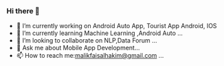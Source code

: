 ### Hi there 👋
- 🔭 I’m currently working on  Android Auto App, Tourist App Android, IOS
- 🌱 I’m currently learning Machine Learning ,Android Auto ...
- 👯 I’m looking to collaborate on NLP,Data Forum ...
- 💬 Ask me about  Mobile App Development...
- 📫 How to reach me:malikfaisalhakim@gmail.com ...
